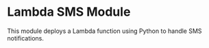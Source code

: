 # Lambda SMS Module

This module deploys a Lambda function using Python to handle SMS notifications.
